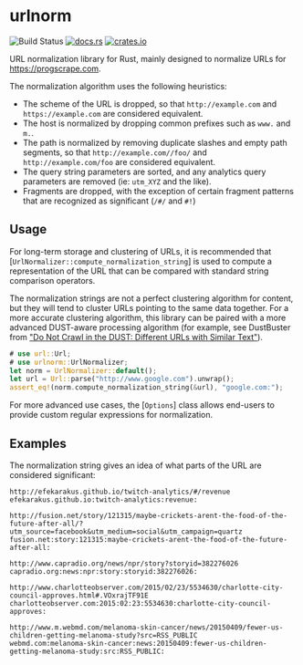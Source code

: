 # urlnorm

![Build Status](https://github.com/progscrape/urlnorm/actions/workflows/rust.yml/badge.svg)
[![docs.rs](https://docs.rs/urlnorm/badge.svg)](https://docs.rs/urlnorm)
[![crates.io](https://img.shields.io/crates/v/urlnorm.svg)](https://crates.io/crates/urlnorm)

URL normalization library for Rust, mainly designed to normalize URLs for <https://progscrape.com>.

The normalization algorithm uses the following heuristics:

 * The scheme of the URL is dropped, so that `http://example.com` and `https://example.com` are considered equivalent.
 * The host is normalized by dropping common prefixes such as `www.` and `m.`.
 * The path is normalized by removing duplicate slashes and empty path segments, so that `http://example.com//foo/` and `http://example.com/foo`
   are considered equivalent.
 * The query string parameters are sorted, and any analytics query parameters are removed (ie: `utm_XYZ` and the like).
 * Fragments are dropped, with the exception of certain fragment patterns that are recognized as significant (`/#/` and `#!`)

## Usage

For long-term storage and clustering of URLs, it is recommended that [`UrlNormalizer::compute_normalization_string`] is used to
compute a representation of the URL that can be compared with standard string comparison operators.

The normalization strings are not a perfect clustering algorithm for content, but they will tend to cluster URLs pointing to the
same data together. For a more accurate clustering algorithm, this library can be paired with a more advanced DUST-aware processing
algorithm (for example, see DustBuster from
["Do Not Crawl in the DUST: Different URLs with Similar Text"](https://static.googleusercontent.com/media/research.google.com/en//pubs/archive/35210.pdf)).

```rust
# use url::Url;
# use urlnorm::UrlNormalizer;
let norm = UrlNormalizer::default();
let url = Url::parse("http://www.google.com").unwrap();
assert_eq!(norm.compute_normalization_string(&url), "google.com:");
```

For more advanced use cases, the [`Options`] class allows end-users to provide custom regular expressions for normalization.

## Examples

The normalization string gives an idea of what parts of the URL are considered significant:

```text
http://efekarakus.github.io/twitch-analytics/#/revenue
efekarakus.github.io:twitch-analytics:revenue:

http://fusion.net/story/121315/maybe-crickets-arent-the-food-of-the-future-after-all/?utm_source=facebook&utm_medium=social&utm_campaign=quartz
fusion.net:story:121315:maybe-crickets-arent-the-food-of-the-future-after-all:

http://www.capradio.org/news/npr/story?storyid=382276026
capradio.org:news:npr:story:storyid:382276026:

http://www.charlotteobserver.com/2015/02/23/5534630/charlotte-city-council-approves.html#.VOxrajTF91E
charlotteobserver.com:2015:02:23:5534630:charlotte-city-council-approves:

http://www.m.webmd.com/melanoma-skin-cancer/news/20150409/fewer-us-children-getting-melanoma-study?src=RSS_PUBLIC
webmd.com:melanoma-skin-cancer:news:20150409:fewer-us-children-getting-melanoma-study:src:RSS_PUBLIC:
```
